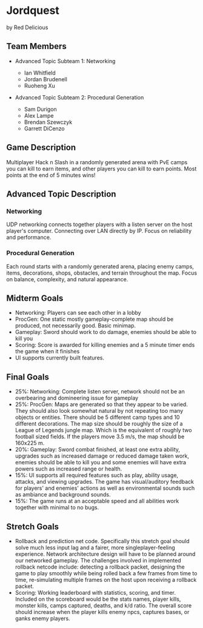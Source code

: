 # Jordquest

by Red Delicious

## Team Members

* Advanced Topic Subteam 1: Networking
	* Ian Whitfield
	* Jordan Brudenell
	* Ruoheng Xu

* Advanced Topic Subteam 2: Procedural Generation
	* Sam Durigon
	* Alex Lampe
	* Brendan Szewczyk
	* Garrett DiCenzo

## Game Description

Multiplayer Hack n Slash in a randomly generated arena with PvE camps you can
kill to earn items, and other players you can kill to earn points. Most
points at the end of 5 minutes wins!

## Advanced Topic Description

### Networking

UDP networking connects together players with a listen server on the host
player's computer. Connecting over LAN directly by IP. Focus on reliability
and performance.
    
### Procedural Generation

Each round starts with a randomly generated arena, placing enemy camps, items,
decorations, shops, obstacles, and terrain throughout the map. Focus on balance,
complexity, and natural appearance.

## Midterm Goals

* Networking: Players can see each other in a lobby 
* ProcGen: One static mostly gameplay-complete map should be produced, not necessarily good. Basic minimap.
* Gameplay: Sword should work to do damage, enemies should be able to kill you
* Scoring: Score is awarded for killing enemies and a 5 minute timer ends the game when it finishes
* UI supports currently built features.

## Final Goals

* 25%: Networking: Complete listen server, network should not be an overbearing and domineering issue for gameplay
* 25%: ProcGen: Maps are generated so that they appear to be varied. They should also look somewhat natural by not repeating too many objects or entities. There should be 5 different camp types and 10 different decorations. The map size should
be roughly the size of a League of Legends jungle map. Which is the equivalent of 
roughly two football sized fields. If the players move 3.5 m/s, the map should be 160x225 m.
* 20%: Gameplay: Sword combat finished, at least one extra ability, upgrades such as increased damage or reduced damage taken work, enemies should be able to kill you and some enemies will have extra powers such as increased range or health.
* 15%: UI supports all required features such as play, ability usage, attacks, and viewing upgrades. The game has visual/auditory feedback for players' and enemies' actions as well as environmental sounds such as ambiance and background sounds.
* 15%: The game runs at an acceptable speed and all abilities work together with minimal to no bugs.

## Stretch Goals

* Rollback and prediction net code. Specifically this stretch goal should solve much less input lag and a fairer, more singleplayer-feeling experience. Network architecture design will have to be planned around our networked gameplay. The challenges involved in implemented rollback netcode include: detecting a rollback packet, designing the game to play smoothly while being rolled back a few frames from time to time, re-simulating multiple frames on the host upon receiving a rollback packet.
* Scoring: Working leaderboard with statistics, scoring, and timer. Included on the scoreboard would be the stats names, player kills, monster kills, camps captured, deaths, and k/d ratio. The overall score should increase when the player kills enemy npcs, captures bases, or ganks enemy players.